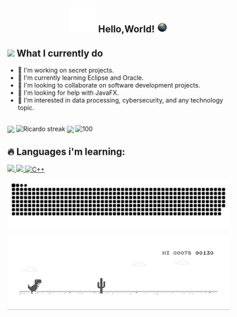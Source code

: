 <!--- hola -->
<h2 align="center">
  <img alt="Hello" src="https://github.com/Kathryn-Jie/Kathryn-Jie/blob/main/wave.gif" width="60px"> 
  Hello,World!
  <img alt="Earth" src="https://raw.githubusercontent.com/dev-akshat/archive/main/images/gifs/others/earth.gif" width="24px"/>
</h2>

<!--- What I currently do -->
<h2><img src="https://emojis.slackmojis.com/emojis/images/1453406830/264/success-kid.png?1453406830" width="28" /> What I currently do</h2>

- 🔭 I'm working on secret projects.
- 🌱 I'm currently learning Eclipse and Oracle.
- 👯 I'm looking to collaborate on software development projects.
- 🤔 I'm looking for help with JavaFX.
- 💬 I'm interested in data processing, cybersecurity, and any technology topic.
<br> 
  
<!--- estadisticas -->
<img align="center" src="https://github-readme-stats.vercel.app/api?username=dRicardo78&theme=dark&show_icons=true&count_private=true" />
<!--- estudiantePC -->
<img align="right" alt="100" src="https://media.giphy.com/media/836HiJc7pgzy8iNXCn/giphy.gif" width="350" />
<img title="🔥 Get streak stats for your profile at git.io/streak-stats" alt="Ricardo streak" src="https://github-readme-streak-stats.herokuapp.com/?user=dRicardo78&theme=dark&hide_border=false" />
<img align="center" src="https://github-readme-stats.anuraghazra1.vercel.app/api/top-langs/?username=dRicardo78&theme=dark&hide_border=false&no-bg=true&no-frame=true&langs_count=10"/>


<!--- Languages -->
 ## 🔥 Languages i'm learning:

<p align="left"> 
    <a href="https://www.java.com" target="_blank"> 
        <img src="https://img.icons8.com/color/48/000000/java-coffee-cup-logo.png"/> 
    </a>
    <a href="https://www.python.org" target="_blank"> 
        <img src="https://img.icons8.com/color/48/000000/python.png"/> 
    </a> 
    <a href="https://isocpp.org/" target="_blank"> 
        <img src="https://encrypted-tbn0.gstatic.com/images?q=tbn:ANd9GcT2KysS-Fj-RgPNEg0XK_6GJINJS-mf8f6zSxcZID9U7xsVTZPkPVtAqfY5E3kd0nTJnb0&usqp=CAU" alt="C++" width="51" height="51" /> 
    </a> 
</p>

<!--- Snake -->
<p align="center">
  <img  src="https://raw.githubusercontent.com/Elanza-48/Elanza-48/main/resources/img/github-contribution-grid-snake.svg"
    alt="example" />
</p>

<!--- Dinosaurio -->
![Dino](https://raw.githubusercontent.com/wangningkai/wangningkai/master/assets/dino.gif)

<!--- Luffy 
<p align="center">
  <img align="center" alt="OnePiece_Luffy" src="https://raw.githubusercontent.com/dev-akshat/archive/main/images/gifs/anime/luffy.gif"/>
</p>
-->



